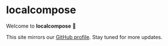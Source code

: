 # localcompose

Welcome to **localcompose** 👋

This site mirrors our [GitHub profile](https://github.com/localcompose).
Stay tuned for more updates.
